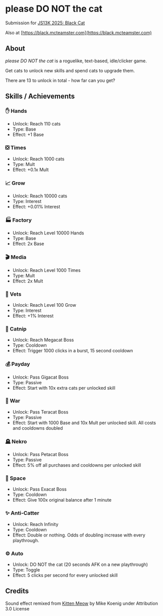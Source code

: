 # please DO NOT the cat
Submission for [JS13K 2025: Black Cat](https://js13kgames.com/2025/)

Also at [https://black.mcteamster.com](https://black.mcteamster.com)

## About
*please DO NOT the cat* is a roguelike, text-based, idle/clicker game.

Get cats to unlock new skills and spend cats to upgrade them.

There are 13 to unlock in total - how far can you get?

## Skills / Achievements

### ✋ Hands 
- Unlock: Reach 110 cats
- Type: Base
- Effect: +1 Base

### ❎ Times 
- Unlock: Reach 1000 cats
- Type: Mult
- Effect: +0.1x Mult

### 📈 Grow
- Unlock: Reach 10000 cats
- Type: Interest
- Effect: +0.01% Interest

### 🏭 Factory
- Unlock: Reach Level 10000 Hands
- Type: Base
- Effect: 2x Base

### 🎬 Media
- Unlock: Reach Level 1000 Times
- Type: Mult
- Effect: 2x Mult

### 🏥 Vets 
- Unlock: Reach Level 100 Grow
- Type: Interest
- Effect: +1% Interest

### 🌿 Catnip
- Unlock: Reach Megacat Boss
- Type: Cooldown
- Effect: Trigger 1000 clicks in a burst, 15 second cooldown

### 💰 Payday
- Unlock: Pass Gigacat Boss
- Type: Passive
- Effect: Start with 10x extra cats per unlocked skill

### 🚩 War
- Unlock: Pass Teracat Boss
- Type: Passive
- Effect: Start with 1000 Base and 10x Mult per unlocked skill. All costs and cooldowns doubled

### 🪦 Nekro
- Unlock: Pass Petacat Boss
- Type: Passive
- Effect: 5% off all purchases and cooldowns per unlocked skill

### 🚀 Space
- Unlock: Pass Exacat Boss
- Type: Cooldown
- Effect: Give 100x original balance after 1 minute

### ✨ Anti-Catter
- Unlock: Reach Infinity
- Type: Cooldown
- Effect: Double or nothing. Odds of doubling increase with every playthrough.

### ⚙️ Auto
- Unlock: DO NOT the cat (20 seconds AFK on a new playthrough)
- Type: Toggle
- Effect: 5 clicks per second for every unlocked skill

## Credits
Sound effect remixed from [Kitten Meow](https://soundbible.com/1286-Kitten-Meow.html) by Mike Koenig under Attribution 3.0 License